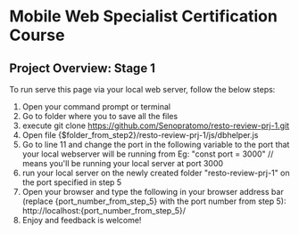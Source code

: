 # Mobile Web Specialist Certification Course

## Project Overview: Stage 1

To run serve this page via your local web server, follow the below steps:
1) Open your command prompt or terminal
2) Go to folder where you to save all the files
3) execute git clone https://github.com/Senopratomo/resto-review-prj-1.git
4) Open file {$folder_from_step2}/resto-review-prj-1/js/dbhelper.js
5) Go to line 11 and change the port in the following variable to the port that your local webserver will be running from
Eg: "const port = 3000" // means you'll be running your local server at port 3000
4) run your local server on the newly created folder "resto-review-prj-1" on the port specified in step 5
5) Open your browser and type the following in your browser address bar (replace {port_number_from_step_5} with the port number from step 5):
http://localhost:{port_number_from_step_5}/
6) Enjoy and feedback is welcome!